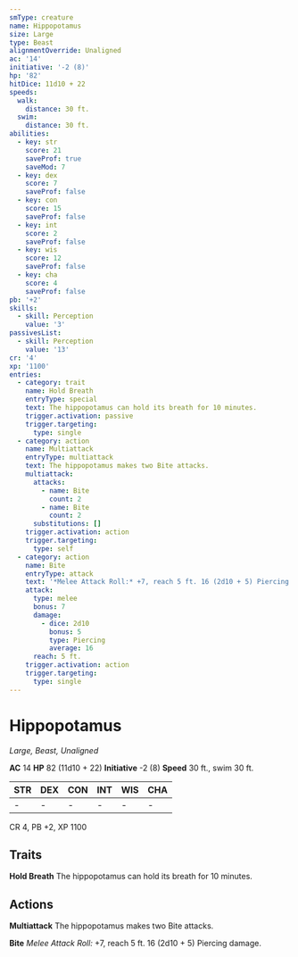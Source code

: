 ```yaml
---
smType: creature
name: Hippopotamus
size: Large
type: Beast
alignmentOverride: Unaligned
ac: '14'
initiative: '-2 (8)'
hp: '82'
hitDice: 11d10 + 22
speeds:
  walk:
    distance: 30 ft.
  swim:
    distance: 30 ft.
abilities:
  - key: str
    score: 21
    saveProf: true
    saveMod: 7
  - key: dex
    score: 7
    saveProf: false
  - key: con
    score: 15
    saveProf: false
  - key: int
    score: 2
    saveProf: false
  - key: wis
    score: 12
    saveProf: false
  - key: cha
    score: 4
    saveProf: false
pb: '+2'
skills:
  - skill: Perception
    value: '3'
passivesList:
  - skill: Perception
    value: '13'
cr: '4'
xp: '1100'
entries:
  - category: trait
    name: Hold Breath
    entryType: special
    text: The hippopotamus can hold its breath for 10 minutes.
    trigger.activation: passive
    trigger.targeting:
      type: single
  - category: action
    name: Multiattack
    entryType: multiattack
    text: The hippopotamus makes two Bite attacks.
    multiattack:
      attacks:
        - name: Bite
          count: 2
        - name: Bite
          count: 2
      substitutions: []
    trigger.activation: action
    trigger.targeting:
      type: self
  - category: action
    name: Bite
    entryType: attack
    text: '*Melee Attack Roll:* +7, reach 5 ft. 16 (2d10 + 5) Piercing damage.'
    attack:
      type: melee
      bonus: 7
      damage:
        - dice: 2d10
          bonus: 5
          type: Piercing
          average: 16
      reach: 5 ft.
    trigger.activation: action
    trigger.targeting:
      type: single
---
```


# Hippopotamus
*Large, Beast, Unaligned*

**AC** 14
**HP** 82 (11d10 + 22)
**Initiative** -2 (8)
**Speed** 30 ft., swim 30 ft.

| STR | DEX | CON | INT | WIS | CHA |
| --- | --- | --- | --- | --- | --- |
| - | - | - | - | - | - |

CR 4, PB +2, XP 1100

## Traits

**Hold Breath**
The hippopotamus can hold its breath for 10 minutes.

## Actions

**Multiattack**
The hippopotamus makes two Bite attacks.

**Bite**
*Melee Attack Roll:* +7, reach 5 ft. 16 (2d10 + 5) Piercing damage.
